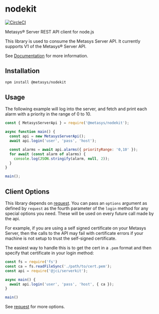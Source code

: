 # nodekit

[![CircleCI](https://circleci.com/gh/metasys-server/nodekit.svg?style=svg)](https://circleci.com/gh/metasys-server/nodekit)

Metasys® Server REST API client for node.js

This library is used to consume the Metasys Server API. It currently supports V1 of the Metasys® Server API.

See [Documentation](https://metasys-server.github.io/nodekit) for more information.

## Installation

```bash
npm install @metasys/nodekit
```

## Usage

The following example will log into the server, and fetch and print each alarm with a priority in
the range of 0 to 10.

```javascript
const { MetasysServerApi } = require('@metasys/nodekit');

async function main() {
  const api = new MetasysServerApi();
  await api.login('user', 'pass', 'host');

  const alarms = await api.alarms({ priorityRange: '0,10' });
  for await (const alarm of alarms) {
    console.log(JSON.stringify(alarm, null, 2));
  }
}

main();
```

## Client Options

This library depends on [request](https://github.com/request/request#tlsssl-protocol). You can pass an `options` argument as defined by `request` as the fourth parameter
of the `login` method for any special options you need. These will be used on every future call made by the api.

For example, if you are using a self signed certificate on your Metasys Server, then the
calls to the API may fail with certificate errors if your machine is not setup to trust
the self-signed certificate.

The easiest way to handle this is to get the cert in a `.pem` format and then specify that certificate in your login method:

```javascript
const fs = require('fs')
const ca = fs.readFileSync('./path/to/cert.pem');
const api = require('@jci/serverkit');

async main() {
  await api.login('user', 'pass', 'host', { ca });
}

main()
```

See [request](https://github.com/request/request#tlsssl-protocol) for more options.

